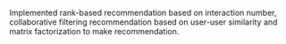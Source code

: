 Implemented rank-based recommendation based on interaction number, collaborative filtering recommendation based on user-user similarity and matrix factorization to make recommendation.
